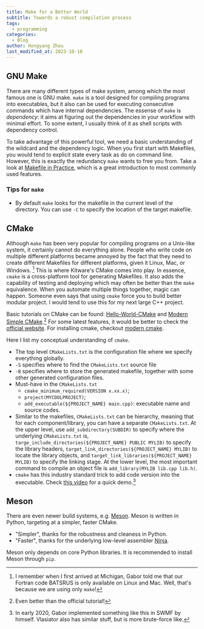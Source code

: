 ```yaml
---
title: Make for a Better World
subtitle: Towards a robust compilation process
tags:
  - programming
categories:
  - Blog
author: Hongyang Zhou
last_modified_at: 2023-10-10
---
```


## GNU Make

There are many different types of make system, among which the most famous one is GNU make.
`make` is a tool designed for compiling programs into executables, but it also can be used for executing consecutive commands which have internal dependencies.
The essense of `make` is _dependency_: it aims at figuring out the dependencies in your workflow with minimal effort.
To some extent, I usually think of it as shell scripts with dependency control.

To take advantage of this powerful tool, we need a basic understanding of the wildcard and the dependency logic.
When you first start with Makefiles, you would tend to explicit state every task as do on command line.
However, this is exactly the redundancy `make` wants to free you from.
Take a look at [Makefile in Practice](http://nuclear.mutantstargoat.com/articles/make/#a-makefile-for-99-of-your-programs), which is a great introduction to most commonly used features.

### Tips for `make`

- By default `make` looks for the makefile in the current level of the directory. You can use `-C` to specify the location of the target makefile.

## CMake

Although `make` has been very popular for compiling programs on a Unix-like system, it certainly cannot do everything alone.
People who write code on multiple different platforms became annoyed by the fact that they need to create different Makefiles for different platforms, given it Linux, Mac, or Windows. [^1]
This is where Kitware's CMake comes into play.
In essence, `cmake` is a cross-platform tool for generating Makefiles.
It also adds the capability of testing and deploying which may often be better than the `make` equivalence.
When you automate multiple things together, magic can happen. Someone even says that using `cmake` force you to build better modular project. I would tend to use this for my next large C++ project.

Basic tutorials on CMake can be found: [Hello-World-CMake](http://derekmolloy.ie/hello-world-introductions-to-cmake/) and [Modern Simple CMake](https://codevion.github.io/#!cpp/cmake.md).[^2]
For some latest features, it would be better to check the [official website](https://cmake.org/).
For installing cmake, checkout [modern cmake](https://cliutils.gitlab.io/modern-cmake/).

Here I list my conceptual understanding of `cmake`.

- The top level `CMakeLists.txt` is the configuration file where we specify everything globally.
- `-S` specifies where to find the `CMakeLists.txt` source file
- `-B` specifies where to store the generated makefile, together with some other generated configuration files.
- Must-have in the `CMakeLists.txt`
  - `cmake_minimum_required(VERSION x.xx.x)`;
  - `project(MYCOOLPROJECT)`;
  - `add_executable(${PROJECT_NAME} main.cpp)`: executable name and source codes.
- Similar to the makefiles, `CMakeLists.txt` can be hierarchy, meaning that for each component/library, you can have a separate `CMakeLists.txt`. At the upper level, use `add_subdirectory(SUBDIR)` to specify where the underlying `CMakeLists.txt` is, `targe_include_directories(${PROJECT_NAME} PUBLIC MYLIB)` to specify the library headers, `target_link_directories(${PROJECT_NAME} MYLIB)` to locate the library objects, and `target_link_libraries(${PROJECT_NAME} MYLIB)` to specify the linking stage. At the lower level, the most important command to compile an object file is `add_library(MYLIB lib.cpp lib.h)`.
- `cmake` has this industry standard trick to add code version into the executable. Check [this video](https://youtu.be/K3bx7NYSXVk) for a quick demo.[^3]

[^1]: I remember when I first arrived at Michigan, Gabor told me that our Fortran code BATSRUS is only available on Linux and Mac. Well, that's because we are using only `make`!

[^2]: Even better than the official tutorial!

[^3]: In early 2020, Gabor implemented something like this in SWMF by himself. Vlasiator also has similar stuff, but is more brute-force like.

## Meson

There are even newer build systems, e.g. [Meson](https://mesonbuild.com/). Meson is written in Python, targeting at a simpler, faster CMake.

- "Simpler", thanks for the robustness and cleaness in Python.
- "Faster", thanks for the underlying low-level assembler [Ninja](https://ninja-build.org/).

Meson only depends on core Python libraries. It is recommended to install Meson through `pip`.
